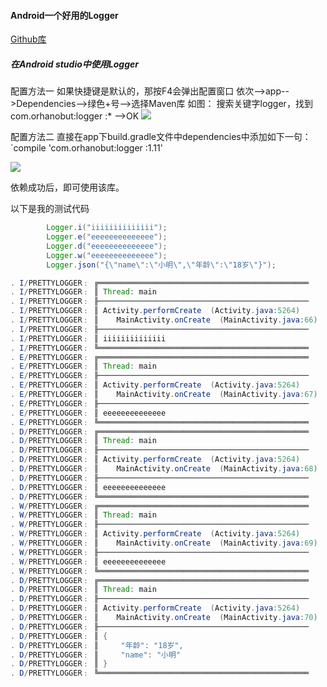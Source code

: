 #### Android一个好用的Logger

[Github库](https://github.com/orhanobut/logger "Github库")

##### 在Android studio中使用Logger

配置方法一
如果快捷键是默认的，那按F4会弹出配置窗口
依次-->app-->Dependencies-->绿色+号-->选择Maven库
如图：
搜索关键字logger，找到com.orhanobut:logger :* -->OK
![](http://osswb.oss-cn-shanghai.aliyuncs.com/image/20160522154458.jpg)


配置方法二
直接在app下build.gradle文件中dependencies中添加如下一句：
`compile 'com.orhanobut:logger :1.11'

![](http://osswb.oss-cn-shanghai.aliyuncs.com/image/20160522165301.jpg)

依赖成功后，即可使用该库。

以下是我的测试代码
```java
        Logger.i("iiiiiiiiiiiiii");
        Logger.e("eeeeeeeeeeeeee");
        Logger.d("eeeeeeeeeeeeee");
        Logger.w("eeeeeeeeeeeeee");
        Logger.json("{\"name\":\"小明\",\"年龄\":\"18岁\"}");
```

```java
. I/PRETTYLOGGER﹕ ╔═══════════════════════════════════════════════
. I/PRETTYLOGGER﹕ ║ Thread: main
. I/PRETTYLOGGER﹕ ╟───────────────────────────────────────────────
. I/PRETTYLOGGER﹕ ║ Activity.performCreate  (Activity.java:5264)
. I/PRETTYLOGGER﹕ ║    MainActivity.onCreate  (MainActivity.java:66)
. I/PRETTYLOGGER﹕ ╟───────────────────────────────────────────────
. I/PRETTYLOGGER﹕ ║ iiiiiiiiiiiiii
. I/PRETTYLOGGER﹕ ╚═══════════════════════════════════════════════
. E/PRETTYLOGGER﹕ ╔═══════════════════════════════════════════════
. E/PRETTYLOGGER﹕ ║ Thread: main
. E/PRETTYLOGGER﹕ ╟───────────────────────────────────────────────
. E/PRETTYLOGGER﹕ ║ Activity.performCreate  (Activity.java:5264)
. E/PRETTYLOGGER﹕ ║    MainActivity.onCreate  (MainActivity.java:67)
. E/PRETTYLOGGER﹕ ╟───────────────────────────────────────────────
. E/PRETTYLOGGER﹕ ║ eeeeeeeeeeeeee
. E/PRETTYLOGGER﹕ ╚═══════════════════════════════════════════════
. D/PRETTYLOGGER﹕ ╔═══════════════════════════════════════════════
. D/PRETTYLOGGER﹕ ║ Thread: main
. D/PRETTYLOGGER﹕ ╟───────────────────────────────────────────────
. D/PRETTYLOGGER﹕ ║ Activity.performCreate  (Activity.java:5264)
. D/PRETTYLOGGER﹕ ║    MainActivity.onCreate  (MainActivity.java:68)
. D/PRETTYLOGGER﹕ ╟───────────────────────────────────────────────
. D/PRETTYLOGGER﹕ ║ eeeeeeeeeeeeee
. D/PRETTYLOGGER﹕ ╚═══════════════════════════════════════════════
. W/PRETTYLOGGER﹕ ╔═══════════════════════════════════════════════
. W/PRETTYLOGGER﹕ ║ Thread: main
. W/PRETTYLOGGER﹕ ╟───────────────────────────────────────────────
. W/PRETTYLOGGER﹕ ║ Activity.performCreate  (Activity.java:5264)
. W/PRETTYLOGGER﹕ ║    MainActivity.onCreate  (MainActivity.java:69)
. W/PRETTYLOGGER﹕ ╟───────────────────────────────────────────────
. W/PRETTYLOGGER﹕ ║ eeeeeeeeeeeeee
. W/PRETTYLOGGER﹕ ╚═══════════════════════════════════════════════
. D/PRETTYLOGGER﹕ ╔═══════════════════════════════════════════════
. D/PRETTYLOGGER﹕ ║ Thread: main
. D/PRETTYLOGGER﹕ ╟───────────────────────────────────────────────
. D/PRETTYLOGGER﹕ ║ Activity.performCreate  (Activity.java:5264)
. D/PRETTYLOGGER﹕ ║    MainActivity.onCreate  (MainActivity.java:70)
. D/PRETTYLOGGER﹕ ╟───────────────────────────────────────────────
. D/PRETTYLOGGER﹕ ║ {
. D/PRETTYLOGGER﹕ ║     "年龄": "18岁",
. D/PRETTYLOGGER﹕ ║     "name": "小明"
. D/PRETTYLOGGER﹕ ║ }
. D/PRETTYLOGGER﹕ ╚═══════════════════════════════════════════════

```